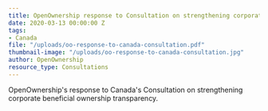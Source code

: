 ```yaml
---
title: OpenOwnership response to Consultation on strengthening corporate beneficial ownership transparency in Canada
date: 2020-03-13 00:00:00 Z
tags:
- Canada
file: "/uploads/oo-response-to-canada-consultation.pdf"
thumbnail-image: "/uploads/oo-response-to-canada-consultation.jpg"
author: OpenOwnership
resource_type: Consultations
---
```


OpenOwnership's response to Canada's Consultation on strengthening corporate beneficial ownership transparency.
